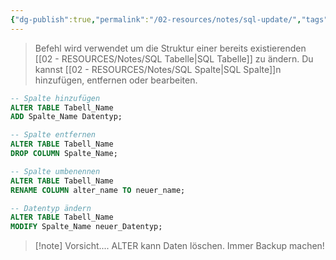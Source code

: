 ```yaml
---
{"dg-publish":true,"permalink":"/02-resources/notes/sql-update/","tags":["#informatik/code/SQL","#informatik/datenbank"],"noteIcon":"","updated":"2025-09-16T23:41:26.855+02:00"}
---
```


> Befehl wird verwendet um die Struktur einer bereits existierenden [[02 - RESOURCES/Notes/SQL Tabelle\|SQL Tabelle]] zu ändern. Du kannst [[02 - RESOURCES/Notes/SQL Spalte\|SQL Spalte]]n hinzufügen, entfernen oder bearbeiten.

```sql
-- Spalte hinzufügen
ALTER TABLE Tabell_Name 
ADD Spalte_Name Datentyp;
```

```sql
-- Spalte entfernen
ALTER TABLE Tabell_Name 
DROP COLUMN Spalte_Name;
```

```sql
-- Spalte umbenennen
ALTER TABLE Tabell_Name 
RENAME COLUMN alter_name TO neuer_name;
```

```sql
-- Datentyp ändern
ALTER TABLE Tabell_Name 
MODIFY Spalte_Name neuer_Datentyp;
```

> [!note] Vorsicht.... ALTER kann Daten löschen. Immer Backup machen!